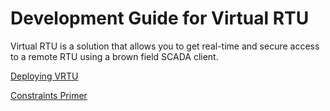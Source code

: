 
Development Guide for Virtual RTU
===
Virtual RTU is a solution that allows you to get real-time and secure access to a remote RTU using a brown field SCADA client.


[Deploying VRTU](./docs/deployment.md) 

[Constraints Primer](./docs/constraints)

